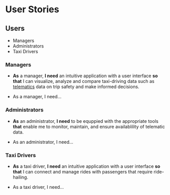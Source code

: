 # User Stories

## Users

- Managers
- Administrators
- Taxi Drivers

### Managers

- **As** a manager, **I need** an intuitive application with a user interface **so that** I can visualize, analyze and compare taxi-driving data such as [telematics](#https://www.geotab.com/au/blog/what-is-telematics/) data on trip safety and make informed decisions.

- As a manager, I need...

### Administrators

- **As** an administrator, **I need** to be equppied with the appropriate tools **that** enable me to monitor, maintain, and ensure availablility of telematic data.

- As an administrator, I need...

### Taxi Drivers

- **As** a taxi driver, **I need** an intuitive application with a user interface **so that** I can connect and manage rides with passengers that require ride-hailing.

- As a taxi driver, I need...